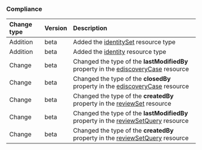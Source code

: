 ### Compliance

| **Change type** | **Version** | **Description** |
|:---|:---|:---|
|Addition|beta|Added the [identitySet](https://docs.microsoft.com/en-us/graph/api/resources/identitySet?view=graph-rest-beta) resource type|
|Addition|beta|Added the [identity](https://docs.microsoft.com/en-us/graph/api/resources/identity?view=graph-rest-beta) resource type|
|Change|beta|Changed the type of the **lastModifiedBy** property in the [ediscoveryCase](https://docs.microsoft.com/en-us/graph/api/resources/ediscoveryCase?view=graph-rest-beta) resource|
|Change|beta|Changed the type of the **closedBy** property in the [ediscoveryCase](https://docs.microsoft.com/en-us/graph/api/resources/ediscoveryCase?view=graph-rest-beta) resource|
|Change|beta|Changed the type of the **createdBy** property in the [reviewSet](https://docs.microsoft.com/en-us/graph/api/resources/reviewSet?view=graph-rest-beta) resource|
|Change|beta|Changed the type of the **lastModifiedBy** property in the [reviewSetQuery](https://docs.microsoft.com/en-us/graph/api/resources/reviewSetQuery?view=graph-rest-beta) resource|
|Change|beta|Changed the type of the **createdBy** property in the [reviewSetQuery](https://docs.microsoft.com/en-us/graph/api/resources/reviewSetQuery?view=graph-rest-beta) resource|
